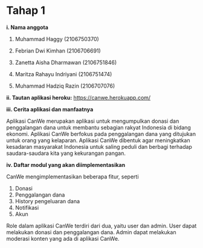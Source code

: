 # Tahap 1

**i. Nama anggota**

1. Muhammad Haggy		(2106750370)

2. Febrian Dwi Kimhan 		(2106706691)

3. Zanetta Aisha Dharmawan	(2106751846)

4. Maritza Rahayu Indriyani	(2106751474)

5. Muhammad Hadziq Razin	(2106707076)

**ii. Tautan aplikasi heroku:**
https://canwe.herokuapp.com/ 

**iii. Cerita aplikasi dan manfaatnya**

Aplikasi CanWe merupakan aplikasi untuk mengumpulkan donasi dan penggalangan dana untuk membantu sebagian rakyat Indonesia di bidang ekonomi. Aplikasi CanWe berfokus pada penggalangan dana yang ditujukan untuk orang yang kelaparan. Aplikasi CanWe dibentuk agar meningkatkan kesadaran masyarakat Indonesia untuk saling peduli dan berbagi terhadap saudara-saudara kita yang kekurangan pangan. 

**iv. Daftar modul yang akan diimplementasikan**

CanWe mengimplementasikan beberapa fitur, seperti
1. Donasi
2. Penggalangan dana
3. History pengeluaran dana
4. Notifikasi
5. Akun

Role dalam aplikasi CanWe terdiri dari dua, yaitu user dan admin. User dapat melakukan donasi dan penggalangan dana. Admin dapat melakukan moderasi konten yang ada di aplikasi CanWe. 
